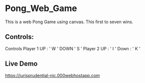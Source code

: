 # Pong_Web_Game
This is a web Pong Game using canvas.
This first to seven wins.
## Controls:
Controls Player 1 UP : ' W ' DOWN ' S ' Player 2 UP : ' I ' Down : ' K '

## Live Demo
https://jurisprudential-nic.000webhostapp.com